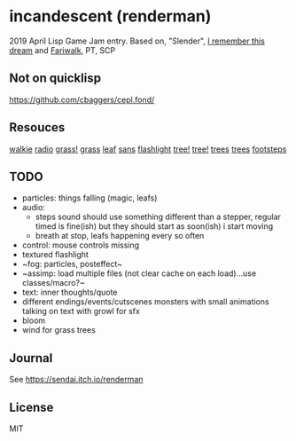 # incandescent (renderman)

2019 April Lisp Game Jam entry. Based on, "Slender", [I remember this dream](https://gamejolt.com/games/i-remember-this-dream/79304) and [Fariwalk](https://aihasto.itch.io/fariwalk-the-past), PT, SCP

## Not on quicklisp
https://github.com/cbaggers/cepl.fond/

## Resouces
[walkie](https://www.turbosquid.com/FullPreview/Index.cfm/ID/1127601)
[radio](https://opengameart.org/content/radio)
[grass!](https://opengameart.org/content/grass-patch)
[grass](https://www.youtube.com/watch?v=L_Bzcw9tqTc)
[leaf](https://opengameart.org/content/leaf)
[sans](https://www.cgtrader.com/items/666337/download-page)
[flashlight](https://gamebanana.com/effects/3687)
[tree!](https://opengameart.org/content/autumn-tree-1)
[tree!](https://opengameart.org/content/gum-tree)
[trees](https://www.cgtrader.com/items/141527/download-page)
[trees](https://opengameart.org/content/free-realistic-tree-9-rainbow-tree)
[footsteps](https://freesound.org/search/?q=footstep%20grass&f=grouping_pack:%2223825_Footsteps%22%20&s=%22score%20desc%22&g=1&advanced=&a_tag=&a_filename=&a_description=&a_packname=&a_soundid=&a_username=)

## TODO
- particles: things falling (magic, leafs)
- audio:
  - steps sound should use something different than a stepper, regular timed is fine(ish) but they should start as soon(ish) i start moving
  - breath at stop, leafs happening every so often
- control: mouse controls missing
- textured flashlight
- ~fog: particles, posteffect~
- ~assimp: load multiple files (not clear cache on each load)...use classes/macro?~
- text: inner thoughts/quote
- different endings/events/cutscenes monsters with small animations talking on text with growl for sfx
- bloom
- wind for grass trees

## Journal
See https://sendai.itch.io/renderman

## License

MIT

